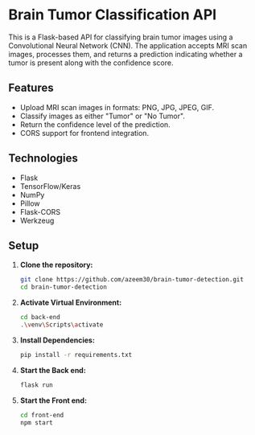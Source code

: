 # Brain Tumor Classification API

This is a Flask-based API for classifying brain tumor images using a Convolutional Neural Network (CNN). The application accepts MRI scan images, processes them, and returns a prediction indicating whether a tumor is present along with the confidence score.

## Features

- Upload MRI scan images in formats: PNG, JPG, JPEG, GIF.
- Classify images as either "Tumor" or "No Tumor".
- Return the confidence level of the prediction.
- CORS support for frontend integration.

## Technologies

- Flask
- TensorFlow/Keras
- NumPy
- Pillow
- Flask-CORS
- Werkzeug

## Setup

1. **Clone the repository:**

   ```bash
   git clone https://github.com/azeem30/brain-tumor-detection.git
   cd brain-tumor-detection

2. **Activate Virtual Environment:**

    ```bash
    cd back-end
    .\venv\Scripts\activate

3. **Install Dependencies:**

    ```bash
    pip install -r requirements.txt

4. **Start the Back end:**

    ```bash
    flask run

5. **Start the Front end:**

    ```bash
    cd front-end
    npm start